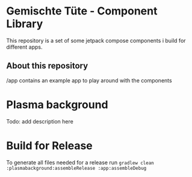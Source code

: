 # Gemischte Tüte - Component Library

This repository is a set of some jetpack compose components i build for different apps.

## About this repository

/app contains an example app to play around with the components

# Plasma background

Todo: add description here


# Build for Release
To generate all files needed for a release run
`gradlew clean :plasmabackground:assembleRelease :app:assembleDebug`
